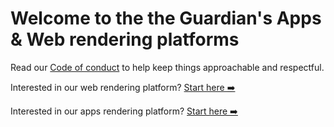 # Welcome to the the Guardian's Apps & Web rendering platforms

Read our [Code of conduct](./CODE_OF_CONDUCT.md) to help keep things approachable and respectful.

Interested in our web rendering platform? [Start here ➡️](./dotcom-rendering/docs/contributing/README.md)

Interested in our apps rendering platform? [Start here ➡️](./apps-rendering/README.md)
